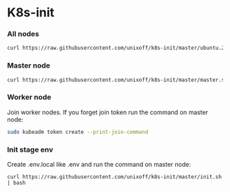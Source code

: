 # K8s-init

### All nodes
```bash
curl https://raw.githubusercontent.com/unixoff/k8s-init/master/ubuntu.22.04.sh | bash
```

### Master node
```bash
curl https://raw.githubusercontent.com/unixoff/k8s-init/master/master.sh | bash
```

### Worker node
Join worker nodes. 
If you forget join token run the command on master node:
```bash
sudo kubeadm token create --print-join-command
```

### Init stage env
Create .env.local like .env and run the command on master node:
```
curl https://raw.githubusercontent.com/unixoff/k8s-init/master/init.sh | bash
```
